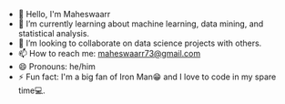 - 👋 Hello, I'm Maheswaarr
- 🌱 I’m currently learning about machine learning, data mining, and statistical analysis.
- 👯 I’m looking to collaborate on data science projects with others.
- 📫 How to reach me: maheswaarr73@gmail.com
- 😄 Pronouns: he/him
- ⚡ Fun fact: I'm a big fan of Iron Man😁 and I love to code in my spare time💻.








<!--
**MAHESWAARR/MAHESWAARR** is a ✨ _special_ ✨ repository because its `README.md` (this file) appears on your GitHub profile.

Here are some ideas to get you started:

- 👋 Hello, I'm Maheswaarr
- 🌱 I’m currently learning about machine learning, data mining, and statistical analysis.
- 👯 I’m looking to collaborate on data science projects with others.
- 📫 How to reach me: maheswaarr73@gmail.com
- 😄 Pronouns: he/him
- ⚡ Fun fact: I'm a big fan of Iron Man😁 and I love to code in my spare time💻.
-->
